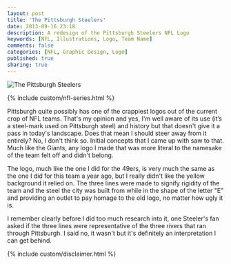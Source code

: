 ```yaml
---
layout: post
title: 'The Pittsburgh Steelers'
date: 2013-09-16 23:18
description: A redesign of the Pittsburgh Steelers NFL Logo
keywords: [NFL, Illustrations, Logo, Team Name]
comments: false
categories: [NFL, Graphic Design, Logo]
published: true
sharing: true
---
```


<div class="post-thumb">
    <img src="{{ root_url }}/assets/images/work/blog/AFCN-Pittsburgh.jpg" alt="The Pittsburgh Steelers" />
</div>

{% include custom/nfl-series.html %}

Pittsburgh quite possibly has one of the crappiest logos out of the current crop of NFL teams. That's my opinion and yes, I'm well aware of its use (it’s a steel-mark used on Pittsburgh steel) and history but that doesn't give it a pass in today's landscape. Does that mean I should steer away from it entirely? No, I don't think so. Initial concepts that I came up with saw to that. Much like the Giants, any logo I made that was more literal to the namesake of the team felt off and didn't belong. 

The logo, much like the one I did for the 49ers, is very much the same as the one I did for this team a year ago, but I really didn't like the yellow background it relied on. The three lines were made to signify rigidity of the team and the steel the city was built from while in the shape of the letter "E" and providing an outlet to pay homage to the old logo, no matter how ugly it is.

I remember clearly before I did too much research into it, one Steeler's fan asked if the three lines were representative of the three rivers that ran through Pittsburgh. I said no, it wasn't but it's definitely an interpretation I can get behind.

{% include custom/disclaimer.html %}